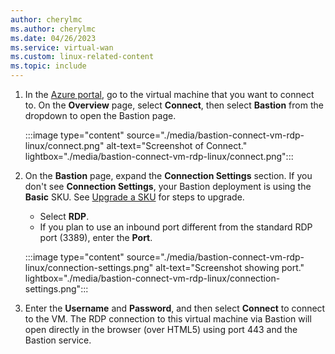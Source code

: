 ```yaml
---
author: cherylmc
ms.author: cherylmc
ms.date: 04/26/2023
ms.service: virtual-wan
ms.custom: linux-related-content
ms.topic: include
---
```


1. In the [Azure portal](https://portal.azure.com), go to the virtual machine that you want to connect to. On the **Overview** page, select **Connect**, then select **Bastion** from the dropdown to open the Bastion page.

   :::image type="content" source="./media/bastion-connect-vm-rdp-linux/connect.png" alt-text="Screenshot of Connect." lightbox="./media/bastion-connect-vm-rdp-linux/connect.png":::

1. On the **Bastion** page, expand the **Connection Settings** section.    If you don't see **Connection Settings**, your Bastion deployment is using the **Basic** SKU. See [Upgrade a SKU](../articles/bastion/upgrade-sku.md) for steps to upgrade.

   * Select **RDP**. 
   * If you plan to use an inbound port different from the standard RDP port (3389), enter the **Port**. 

    :::image type="content" source="./media/bastion-connect-vm-rdp-linux/connection-settings.png" alt-text="Screenshot showing port." lightbox="./media/bastion-connect-vm-rdp-linux/connection-settings.png":::

1. Enter the **Username** and **Password**, and then select **Connect** to connect to the VM. The RDP connection to this virtual machine via Bastion will open directly in the browser (over HTML5) using port 443 and the Bastion service.
